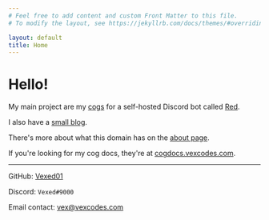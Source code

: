 ```yaml
---
# Feel free to add content and custom Front Matter to this file.
# To modify the layout, see https://jekyllrb.com/docs/themes/#overriding-theme-defaults

layout: default
title: Home
---
```


# Hello!

My main project are my [cogs](https://go.vexcodes.com/gh/cogs)
for a self-hosted Discord bot called [Red](https://github.com/Cog-Creators/Red-DiscordBot).

I also have a [small blog](/blog).

There's more about what this domain has on the [about page](/about).

If you're looking for my cog docs, they're at [cogdocs.vexcodes.com](https://cogdocs.vexcodes.com).

---

GitHub: [Vexed01](https://go.vexcodes.com/gh)

Discord: `Vexed#9000`

Email contact: [vex@vexcodes.com](mailto:vex@vexcodes.com)
